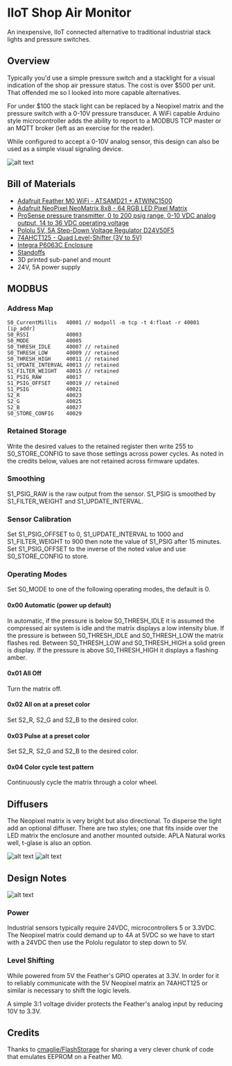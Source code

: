# IIoT Shop Air Monitor
An inexpensive, IIoT connected alternative to traditional industrial stack lights and pressure switches. 

## Overview
Typically you'd use a simple pressure switch and a stacklight for a visual indication of the shop air pressure status. The cost is over $500 per unit. That offended me so I looked into more capable alternatives.

For under $100 the stack light can be replaced by a Neopixel matrix and the pressure switch with a 0-10V pressure transducer.  A WiFi capable Arduino style microcontroller adds the ability to report to a MODBUS TCP master or an MQTT broker (left as an exercise for the reader).

While configured to accept a 0-10V analog sensor, this design can also be used as a simple visual signaling device.

![alt text](/images/assembled.jpg)

## Bill of Materials
* [Adafruit Feather M0 WiFi - ATSAMD21 + ATWINC1500](https://www.adafruit.com/product/3010)
* [Adafruit NeoPixel NeoMatrix 8x8 - 64 RGB LED Pixel Matrix](https://www.adafruit.com/product/1487)
* [ProSense pressure transmitter, 0 to 200 psig range, 0-10 VDC analog output, 14 to 36 VDC operating voltage](https://www.automationdirect.com/adc/Shopping/Catalog/Process_Control_-a-_Measurement/Pressure_Sensors/Pressure_Transmitters/Stainless_Steel_Sensing_Element_-_DIN_Connector/SPT25-10-0200D)
* [Pololu 5V, 5A Step-Down Voltage Regulator D24V50F5](https://www.pololu.com/product/2851)
* [74AHCT125 - Quad Level-Shifter (3V to 5V)](https://www.adafruit.com/product/1787)
* [Integra P6063C Enclosure](https://www.automationdirect.com/adc/Shopping/Catalog/Enclosures_-z-_Subpanels_-z-_Thermal_Management_-z-_Lighting/Enclosures/Padlocking_Enclosures/P6063C)
* [Standoffs](https://www.adafruit.com/product/3299)
* 3D printed sub-panel and mount
* 24V, 5A power supply

## MODBUS
### Address Map
```
S0_CurrentMillis   40001 // modpoll -m tcp -t 4:float -r 40001 [ip_addr]
S0_RSSI            40003
S0_MODE            40005
S0_THRESH_IDLE     40007 // retained
S0_THRESH_LOW      40009 // retained
S0_THRESH_HIGH     40011 // retained
S1_UPDATE_INTERVAL 40013 // retained
S1_FILTER_WEIGHT   40015 // retained
S1_PSIG_RAW        40017
S1_PSIG_OFFSET     40019 // retained
S1_PSIG            40021 
S2_R               40023
S2_G               40025
S2_B               40027
S0_STORE_CONFIG    40029
```
### Retained Storage 
Write the desired values to the retained register then write 255 to S0_STORE_CONFIG to save those settings across power cycles. As noted in the credits below, values are not retained across firmware updates.

### Smoothing
S1_PSIG_RAW is the raw output from the sensor. S1_PSIG is smoothed by S1_FILTER_WEIGHT and S1_UPDATE_INTERVAL. 

### Sensor Calibration
Set S1_PSIG_OFFSET to 0, S1_UPDATE_INTERVAL to 1000 and S1_FILTER_WEIGHT to 900 then note the value of S1_PSIG after 15 minutes. Set S1_PSIG_OFFSET to the inverse of the noted value and use S0_STORE_CONFIG to store.

### Operating Modes
Set S0_MODE to one of the following operating modes, the default is 0.

#### 0x00 Automatic (power up default)
In automatic, if the pressure is below S0_THRESH_IDLE it is assumed the compressed air system is idle and the matrix displays a low intensity blue. If the pressure is between S0_THRESH_IDLE and S0_THRESH_LOW the matrix flashes red. Between S0_THRESH_LOW and S0_THRESH_HIGH a solid green is display. If the pressure is above S0_THRESH_HIGH it displays a flashing amber.

#### 0x01 All Off
Turn the matrix off.

#### 0x02 All on at a preset color
Set S2_R, S2_G and S2_B to the desired color.

#### 0x03 Pulse at a preset color
Set S2_R, S2_G and S2_B to the desired color.

#### 0x04 Color cycle test pattern
Continuously cycle the matrix through a color wheel.

## Diffusers
The Neopixel matrix is very bright but also directional. To disperse the light add an optional diffuser. There are two styles; one that fits inside over the LED matrix the enclosure and another mounted outside. APLA Natural works well, t-glase is also an option.

![alt text](/images/diffuser1.jpg)
![alt text](/images/diffuser4.jpg)

## Design Notes
![alt text](/schematic/shopair_simple_bb.jpg)

### Power
Industrial sensors typically require 24VDC, microcontrollers 5 or 3.3VDC. The Neopixel matrix could demand up to 4A at 5VDC so we have to start with a 24VDC then use the Pololu regulator to step down to 5V.

### Level Shifting
While powered from 5V the Feather's GPIO operates at 3.3V. In order for it to reliably communicate with the 5V Neopixel matrix an 74AHCT125 or similar is necessary to shift the logic levels.

A simple 3:1 voltage divider protects the Feather's analog input by reducing 10V to 3.3V.

## Credits
Thanks to [cmaglie/FlashStorage](https://github.com/cmaglie/FlashStorage) for sharing a very clever chunk of code that emulates EEPROM on a Feather M0.

